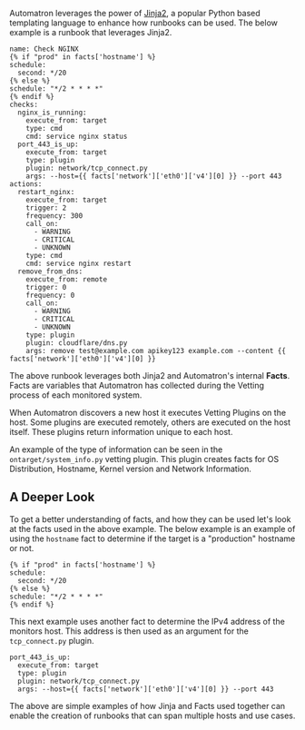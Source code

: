 Automatron leverages the power of [Jinja2](http://jinja.pocoo.org/docs/2.9/), a popular Python based templating language to enhance how runbooks can be used. The below example is a runbook that leverages Jinja2.

```yaml+jinja
name: Check NGINX
{% if "prod" in facts['hostname'] %}
schedule:
  second: */20
{% else %}
schedule: "*/2 * * * *"
{% endif %}
checks:
  nginx_is_running:
    execute_from: target
    type: cmd
    cmd: service nginx status
  port_443_is_up:
    execute_from: target
    type: plugin
    plugin: network/tcp_connect.py
    args: --host={{ facts['network']['eth0']['v4'][0] }} --port 443
actions:
  restart_nginx:
    execute_from: target
    trigger: 2
    frequency: 300
    call_on:
      - WARNING
      - CRITICAL
      - UNKNOWN
    type: cmd
    cmd: service nginx restart
  remove_from_dns:
    execute_from: remote
    trigger: 0
    frequency: 0
    call_on:
      - WARNING
      - CRITICAL
      - UNKNOWN
    type: plugin
    plugin: cloudflare/dns.py
    args: remove test@example.com apikey123 example.com --content {{ facts['network']['eth0']['v4'][0] }}
```

The above runbook leverages both Jinja2 and Automatron's internal **Facts**. Facts are variables that Automatron has collected during the Vetting process of each monitored system.

When Automatron discovers a new host it executes Vetting Plugins on the host. Some plugins are executed remotely, others are executed on the host itself. These plugins return information unique to each host.

An example of the type of information can be seen in the `ontarget/system_info.py` vetting plugin. This plugin creates facts for OS Distribution, Hostname, Kernel version and Network Information.

## A Deeper Look

To get a better understanding of facts, and how they can be used let's look at the facts used in the above example. The below example is an example of using the `hostname` fact to determine if the target is a "production" hostname or not.

```yaml+jinja
{% if "prod" in facts['hostname'] %}
schedule:
  second: */20
{% else %}
schedule: "*/2 * * * *"
{% endif %}
```

This next example uses another fact to determine the IPv4 address of the monitors host. This address is then used as an argument for the `tcp_connect.py` plugin.

```yaml+jinja
port_443_is_up:
  execute_from: target
  type: plugin
  plugin: network/tcp_connect.py
  args: --host={{ facts['network']['eth0']['v4'][0] }} --port 443
```

The above are simple examples of how Jinja and Facts used together can enable the creation of runbooks that can span multiple hosts and use cases.
